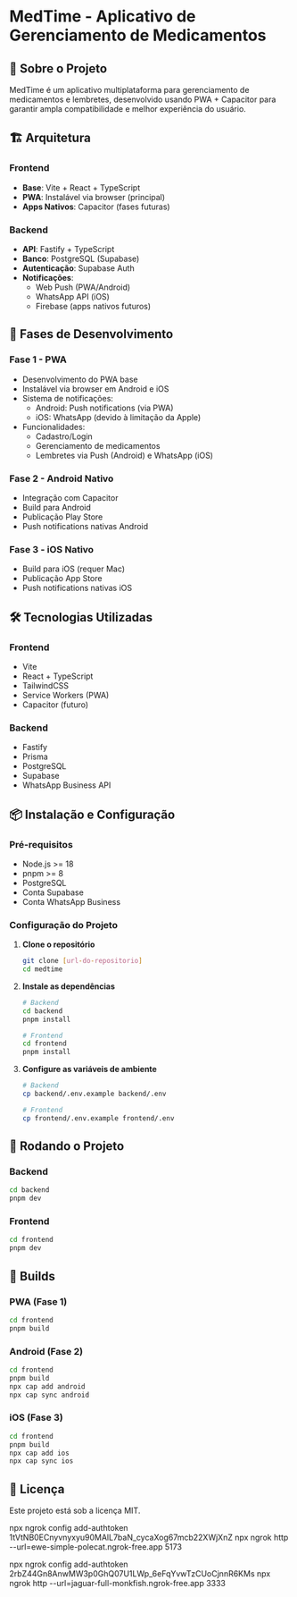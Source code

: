 # MedTime - Aplicativo de Gerenciamento de Medicamentos

## 📱 Sobre o Projeto
MedTime é um aplicativo multiplataforma para gerenciamento de medicamentos e lembretes, desenvolvido usando PWA + Capacitor para garantir ampla compatibilidade e melhor experiência do usuário.

## 🏗️ Arquitetura

### Frontend
- **Base**: Vite + React + TypeScript
- **PWA**: Instalável via browser (principal)
- **Apps Nativos**: Capacitor (fases futuras)

### Backend
- **API**: Fastify + TypeScript
- **Banco**: PostgreSQL (Supabase)
- **Autenticação**: Supabase Auth
- **Notificações**: 
  - Web Push (PWA/Android)
  - WhatsApp API (iOS)
  - Firebase (apps nativos futuros)

## 🔄 Fases de Desenvolvimento

### Fase 1 - PWA
- Desenvolvimento do PWA base
- Instalável via browser em Android e iOS
- Sistema de notificações:
  - Android: Push notifications (via PWA)
  - iOS: WhatsApp (devido à limitação da Apple)
- Funcionalidades:
  - Cadastro/Login
  - Gerenciamento de medicamentos
  - Lembretes via Push (Android) e WhatsApp (iOS)

### Fase 2 - Android Nativo
- Integração com Capacitor
- Build para Android
- Publicação Play Store
- Push notifications nativas Android

### Fase 3 - iOS Nativo
- Build para iOS (requer Mac)
- Publicação App Store
- Push notifications nativas iOS

## 🛠️ Tecnologias Utilizadas

### Frontend
- Vite
- React + TypeScript
- TailwindCSS
- Service Workers (PWA)
- Capacitor (futuro)

### Backend
- Fastify
- Prisma
- PostgreSQL
- Supabase
- WhatsApp Business API

## 📦 Instalação e Configuração

### Pré-requisitos
- Node.js >= 18
- pnpm >= 8
- PostgreSQL
- Conta Supabase
- Conta WhatsApp Business

### Configuração do Projeto

1. **Clone o repositório**
   ```bash
   git clone [url-do-repositorio]
   cd medtime
   ```

2. **Instale as dependências**
   ```bash
   # Backend
   cd backend
   pnpm install

   # Frontend
   cd frontend
   pnpm install
   ```

3. **Configure as variáveis de ambiente**
   ```bash
   # Backend
   cp backend/.env.example backend/.env

   # Frontend
   cp frontend/.env.example frontend/.env
   ```

## 🚀 Rodando o Projeto

### Backend
```bash
cd backend
pnpm dev
```

### Frontend
```bash
cd frontend
pnpm dev
```

## 📱 Builds

### PWA (Fase 1)
```bash
cd frontend
pnpm build
```

### Android (Fase 2)
```bash
cd frontend
pnpm build
npx cap add android
npx cap sync android
```

### iOS (Fase 3)
```bash
cd frontend
pnpm build
npx cap add ios
npx cap sync ios
```

## 📝 Licença
Este projeto está sob a licença MIT. 



npx ngrok config add-authtoken 1tVtNB0ECnyvnyxyu90MAlL7baN_cycaXog67mcb22XWjXnZ
npx ngrok http --url=ewe-simple-polecat.ngrok-free.app 5173

npx ngrok config add-authtoken 2rbZ44Gn8AnwMW3p0GhQ07U1LWp_6eFqYvwTzCUoCjnnR6KMs
npx ngrok http --url=jaguar-full-monkfish.ngrok-free.app 3333
